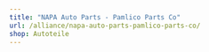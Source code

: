 ```yaml
---
title: "NAPA Auto Parts - Pamlico Parts Co"
url: /alliance/napa-auto-parts-pamlico-parts-co/
shop: Autoteile
---
```

